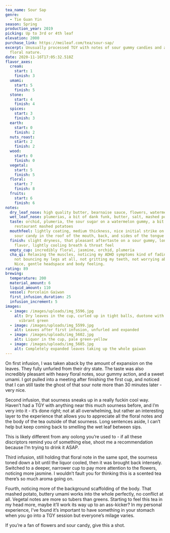 ```yaml
---
tea_name: Sour Sap
genre:
  - Tie Guan Yin
season: Spring
production_year: 2019
picking: Up to 3rd or 4th leaf
elevation: 2000
purchase_link: https://meileaf.com/tea/sour-sap/
excerpt: Unusually processed TGY with notes of sour gummy candies and a lovely
  floral nature.
date: 2020-11-16T17:05:32.518Z
flavor_axes:
  cream:
    start: 1
    finish: 3
  umami:
    start: 5
    finish: 5
  stone:
    start: 4
    finish: 4
  spices:
    start: 3
    finish: 3
  earth:
    start: 0
    finish: 2
  nuts_roast:
    start: 2
    finish: 2
  wood:
    start: 0
    finish: 0
  vegetal:
    start: 5
    finish: 5
  floral:
    start: 7
    finish: 8
  fruits:
    start: 6
    finish: 6
notes:
  dry_leaf_nose: high quality butter, bearnaise sauce, flowers, watermelon rind
  wet_leaf_nose: plumerias, a bit of dank funk, butter, salt, mashed potatoes
  taste: orchid, plumeria, the sour sugar on a watermelon gummy, a bit of
    restaurant mashed potatoes
  mouthfeel: lightly coating, medium thickness, nice initial strike on the tongue;
    sour candy in the roof of the mouth, back, and sides of the tongue
  finish: slight dryness, that pleasant aftertaste on a sour gummy, long-lasting
    flavor, lightly cooling breath & throat feel
  empty_cup: incredibly floral, jasmine, orchid, plumeria
  cha_qi: Relaxing the muscles, noticing my ADHD symptoms kind of fading away -
    not bouncing my legs at all, not gritting my teeth, not worrying about time.
    Nice, gentle headspace and body feeling.
rating: 89
brewing:
  temperature: 200
  material_amount: 6
  liquid_amount: 110
  vessel: Porcelain Gaiwan
  first_infusion_duration: 25
  infusion_increment: 5
images:
  - image: /images/uploads/img_5596.jpg
    alt: Dry leaves in the cup, curled up in tight balls, duotone with gunmetal and
      vibrant green
  - image: /images/uploads/img_5599.jpg
    alt: Leaves after first infusion, unfurled and expanded
  - image: /images/uploads/img_5602.jpg
    alt: Liquor in the cup, pale green-yellow
  - image: /images/uploads/img_5605.jpg
    alt: Completely expanded leaves taking up the whole gaiwan
---
```

On first infusion, I was taken aback by the amount of expansion on the leaves. They fully unfurled from their dry state. The taste was also incredibly pleasant with heavy floral notes, sour gummy action, and a sweet umami. I got pulled into a meeting after finishing the first cup, and noticed that I can still taste the ghost of that sour note more than 30 minutes later - very nice.

Second infusion, that sourness sneaks up in a really fuckin cool way. Haven’t had a TGY with anything near this much sourness before, and I’m very into it - it’s done right; not at all overwhelming, but rather an interesting layer to the experience that allows you to appreciate all the floral notes and the body of the tea outside of that sourness. Long sentences aside, I can’t help but keep coming back to smelling the wet leaf between sips.

This is likely different from any oolong you’re used to - if all these discriptors remind you of something else, shoot me a recommendation because I’m trying to drink it ASAP.

Third infusion, still holding that floral note in the same spot, the sourness toned down a bit until the liquor cooled, then it was brought back intensely. Switched to a deeper, narrower cup to pay more attention to the flowers, noticing more jasmine. I wouldn’t fault you for thinking this is a scented tea there’s so much aroma going on.

Fourth, noticing more of the background scaffolding of the body. That mashed potato, buttery umami works into the whole perfectly, no conflict at all. Vegetal notes are more so tubers than greens. Starting to feel this tea in my head more, maybe it’ll work its way up to an ass-kicker? In my personal experience, I’ve found it’s important to have something in your stomach when you go into a TGY session but everyone’s milage varies.

If you’re a fan of flowers and sour candy, give this a shot.